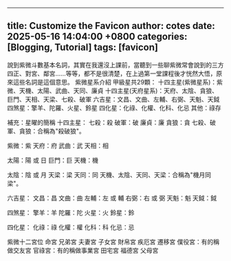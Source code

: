 
---
title: Customize the Favicon
author: cotes
date: 2025-05-16 14:04:00 +0800
categories: [Blogging, Tutorial]
tags: [favicon]
---

說到紫微斗數基本名詞，其實在我還沒上課前，當聽到一些聊紫微常會說到的三方四正、對宮、鄰宮......等等，都不是很清楚，在上過第一堂課程後才恍然大悟，原來這些名詞是這個意思。
紫微星系介紹
甲級星共29顆：
十四主星(紫微星系)：紫微、天機、太陽、武曲、天同、廉貞
十四主星(天府星系)：天府、太陰、貪狼、巨門、天相、天梁、七殺、破軍
六吉星：文昌、文曲、左輔、右弼、天魁、天鉞
四煞星：擎羊、陀羅、火星、鈴星
四化星：化祿、化權、化科、化忌
其他：祿存

補充：星曜的簡稱
十四主星：
七殺：殺
破軍：破
廉貞：廉
貪狼：貪
七殺、破軍、貪狼：合稱為"殺破狼"。

紫微：紫
天府：府
武曲：武
天相：相

太陽：陽 或 日
巨門：巨
天機：機

太陰：陰 或 月
天梁：梁
天同：同
天機、太陰、天同、天梁：合稱為"機月同梁"。

六吉星：
文昌：昌
文曲：曲
左輔：左 或 輔
右弼：右 或 弼
天魁：魁
天鉞：鉞

四煞星：
擎羊：羊
陀羅：陀
火星：火
鈴星：鈴

四化星：
化祿：祿
化權：權
化科：科
化忌：忌

紫微十二宮位
命宮
兄弟宮
夫妻宮
子女宮
財帛宮
疾厄宮
遷移宮
僕役宮：有的稱做交友宮
官祿宮：有的稱做事業宮
田宅宮
福德宮
父母宮

